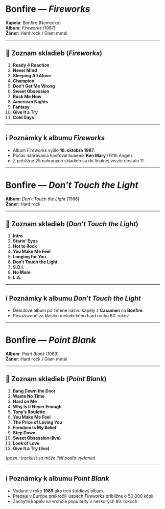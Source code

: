 # Bonfire — *Fireworks*

**Kapela:** Bonfire (Nemecko)  
**Album:** *Fireworks* (1987)  
**Žáner:** Hard rock / Glam metal  

---

## 🎵 Zoznam skladieb (*Fireworks*)

1. **Ready 4 Reaction**  
2. **Never Mind**  
3. **Sleeping All Alone**  
4. **Champion**  
5. **Don’t Get Me Wrong**  
6. **Sweet Obsession**  
7. **Rock Me Now**  
8. **American Nights**  
9. **Fantasy**  
10. **Give It a Try**  
11. **Cold Days**

---

## ℹ️ Poznámky k albumu *Fireworks*

- Album *Fireworks* vyšlo **18. októbra 1987**.  
- Počas nahrávania hosťoval bubeník **Ken Mary** (Fifth Angel).  
- Z približne 25 nahraných skladieb sa do finálnej verzie dostalo 11.  

---

# Bonfire — *Don’t Touch the Light*

**Album:** *Don’t Touch the Light* (1986)  
**Žáner:** Hard rock  

---

## 🎵 Zoznam skladieb (*Don’t Touch the Light*)

1. **Intro**  
2. **Starin’ Eyes**  
3. **Hot to Rock**  
4. **You Make Me Feel**  
5. **Longing for You**  
6. **Don’t Touch the Light**  
7. **S.D.I.**  
8. **No More**  
9. **L.A.**  

---

## ℹ️ Poznámky k albumu *Don’t Touch the Light*

- Debutové album po zmene názvu kapely z **Cacumen** na **Bonfire**.  
- Považované za klasiku melodického hard rocku 80. rokov.  

---

# Bonfire — *Point Blank*

**Album:** *Point Blank* (1989)  
**Žáner:** Hard rock / Glam metal  

---

## 🎵 Zoznam skladieb (*Point Blank*)

1. **Bang Down the Door**  
2. **Waste No Time**  
3. **Hard on Me**  
4. **Why Is It Never Enough**  
5. **Tony’s Roulette**  
6. **You Make Me Feel**  
7. **The Price of Loving You**  
8. **Freedom Is My Belief**  
9. **Step Down**  
10. **Sweet Obsession (live)**  
11. **Look of Love**  
12. **Give It a Try (live)**  

*(pozn.: tracklist sa môže líšiť podľa vydania)*  

---

## ℹ️ Poznámky k albumu *Point Blank*

- Vydané v roku **1989** ako tretí štúdiový album.  
- Predaje v Európe prekročili úspech *Fireworks* približne o 50 000 kópií.  
- Zachytili kapelu na vrchole popularity v neskorých 80. rokoch.  
